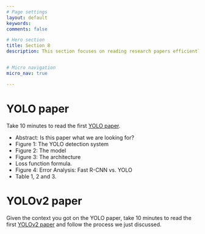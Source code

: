 ```yaml
---
# Page settings
layout: default
keywords:
comments: false

# Hero section
title: Section 8
description: This section focuses on reading research papers efficiently as discussed in in-class lecture. More specifically, you will work on two of the leading papers in the field of object detection.  


# Micro navigation
micro_nav: true

---
```



# YOLO paper

Take 10 minutes to read the first [YOLO paper](https://arxiv.org/pdf/1506.02640.pdf).

 - Abstract: Is this paper what we are looking for?
 - Figure 1: The YOLO detection system
 - Figure 2: The model
 - Figure 3: The architecture
 - Loss function formula.
 - Figure 4: Error Analysis: Fast R-CNN vs. YOLO
 - Table 1, 2 and 3.



# YOLOv2 paper
Given the context you got on the YOLO paper, take 10 minutes to read the first [YOLOv2 paper](https://arxiv.org/pdf/1612.08242.pdf) and follow the process we just discussed.









